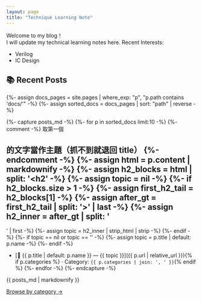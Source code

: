 ```yaml
---
layout: page
title: "Technique Learning Note"
---
```


Welcome to my blog！  
I will update my technical learning notes here.
Recent Interests:
* Verilog 
* IC Design

## 📚 Recent Posts
{%- assign docs_pages = site.pages | where_exp: "p", "p.path contains 'docs/'" -%}
{%- assign sorted_docs = docs_pages | sort: "path" | reverse -%}

{%- capture posts_md -%}
{%- for p in sorted_docs limit:10 -%}
  {%- comment -%} 取第一個 <h2> 的文字當作主題（抓不到就退回 title） {%- endcomment -%}
  {%- assign html = p.content | markdownify -%}
  {%- assign h2_blocks = html | split: '<h2' -%}
  {%- assign topic = nil -%}
  {%- if h2_blocks.size > 1 -%}
    {%- assign first_h2_tail = h2_blocks[1] -%}
    {%- assign after_gt = first_h2_tail | split: '>' | last -%}
    {%- assign h2_inner = after_gt | split: '</h2>' | first -%}
    {%- assign topic = h2_inner | strip_html | strip -%}
  {%- endif -%}
  {%- if topic == nil or topic == '' -%}
    {%- assign topic = p.title | default: p.name -%}
  {%- endif -%}

- [📌 {{ p.title | default: p.name }} — {{ topic }}]({{ p.url | relative_url }}){% if p.categories %} · Category: `{{ p.categories | join: ', ' }}`{% endif %}
{%- endfor -%}
{%- endcapture -%}

{{ posts_md | markdownify }}

<p><a href="{{ '/categories/' | relative_url }}">Browse by category →</a></p>

